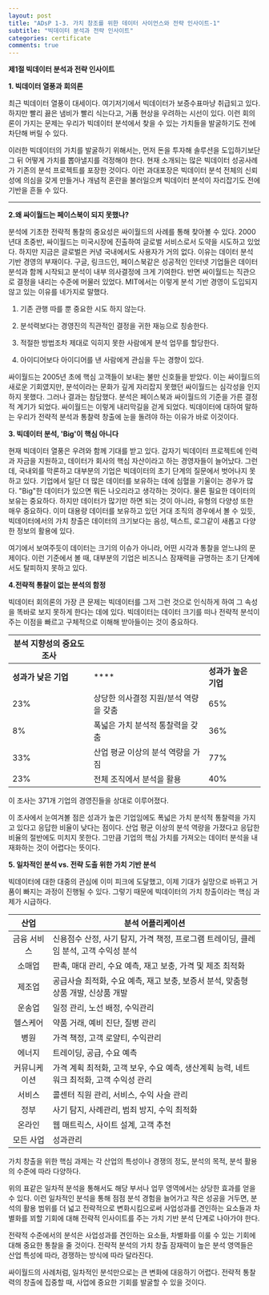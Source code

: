 ```yaml
---
layout: post
title: "ADsP 1-3. 가치 창조를 위한 데이터 사이언스와 전략 인사이트-1"
subtitle: "빅데이터 분석과 전략 인사이트"
categories: certificate
comments: true
---
```


**제1절 빅데이터 분석과 전략 인사이트**

**1. 빅데이터 열풍과 회의론**

최근 빅데이터 열풍이 대세이다. 여기저기에서 빅데이터가 보증수표마냥 취급되고 있다. 하지만 빨리 끓은 냄비가 빨리 식는다고, 거품 현상을 우려하는 시선이 있다. 이런 회의론이 가지는 문제는 우리가 빅데이터 분석에서 찾을 수 있는 가치들을 발굴하기도 전에 차단해 버릴 수 있다. 



이러한 빅데이터의 가치를 발굴하기 위해서는, 먼저 돈을 투자해 솔루션을 도입하기보단 그 뒤 어떻게 가치를 뽑아낼지를 걱정해야 한다. 현재 소개되는 많은 빅데이터 성공사례가 기존의 분석 프로젝트를 포장한 것이다. 이런 과대포장은 빅데이터 분석 전체의 신뢰성에 의심을 갖게 만들거나 개념적 혼란을 불러일으켜 빅데이터 분석이 자리잡기도 전에 기반을 흔들 수 있다.

****

**2.왜 싸이월드는 페이스북이 되지 못했나?**

분석에 기초한 전략적 통찰의 중요성은 싸이월드의 사례를 통해 찾아볼 수 있다. 2000년대 초중반, 싸이월드는 미국시장에 진출하여 글로벌 서비스로서 도약을 시도하고 있었다. 하지만 지금은 글로벌은 커녕 국내에서도 사용자가 거의 없다. 이유는 데이터 분석 기반 경영의 부재이다. 구글, 링크드인, 페이스북같은 성공적인 인터넷 기업들은 데이터 분석과 함께 시작되고 분석이 내부 의사결정에 크게 기여한다. 반면 싸이월드는 직관으로 결정을 내리는 수준에 머물러 있었다. MIT에서는 이렇게 분석 기반 경영이 도입되지 않고 있는 이유를 네가지로 말했다.

1. 기존 관행 따를 뿐 중요한 시도 하지 않는다.

2. 분석력보다는 경영진의 직관적인 결정을 귀한 재능으로 칭송한다.

3. 적절한 방법조차 제대로 익히지 못한 사람에게 분석 업무를 할당한다.

4. 아이디어보다 아이디어를 낸 사람에게 관심을 두는 경향이 있다.

싸이월드는 2005년 초에 핵심 고객들이 보내는 불만 신호들을 받았다. 이는 싸이월드의 새로운 기회였지만, 분석이라는 문화가 깊게 자리잡지 못했던 싸이월드는 심각성을 인지하지 못했다. 그러나 결과는 참담했다. 분석은 페이스북과 싸이월드의 기준을 가른 결정적 계기가 되었다. 싸이월드는 이렇게 내리막길을 걷게 되었다. 빅데이터에 대하여 말하는 우리가 전략적 분석과 통찰력 창출에 눈을 돌려야 하는 이유가 바로 이것이다.



**3. 빅데이터 분석, 'Big'이 핵심 아니다**

현재 빅데이터 열풍은 우려와 함께 기대를 받고 있다. 갑자기 빅데이터 프로젝트에 인력과 자금을 지원하고, 데이터가 회사의 핵심 자산이라고 하는 경영자들이 늘어났다. 그런데, 국내외를 막론하고 대부분의 기업은 빅데이터의 초기 단계의 질문에서 벗어나지 못하고 있다. 기업에서 일단 더 많은 데이터를 보유하는 데에 심혈을 기울이는 경우가 많다.   "Big"한 데이터가 있으면 뭐든 나오리라고 생각하는 것이다. 물론 필요한 데이터의 보유는 중요하다. 하지만 데이터가 많기만 하면 되는 것이 아니라, 유형의 다양성 또한 매우 중요하다. 이미 대용량 데이터를 보유하고 있던 거대 조직의 경우에서 볼 수 있듯, 빅데이터에서의 가치 창출은 데이터의 크기보다는 음성, 텍스트, 로그같이 새롭고 다양한 정보의 활용에 있다. 

여기에서 보여주듯이 데이터는 크기의 이슈가 아니라, 어떤 시각과 통찰을 얻느냐의 문제이다. 이런 기준에서 볼 때,  대부분의 기업은 비즈니스 잠재력을 규명하는 초기 단계에서도 탈피하지 못하고 있다.



**4.전략적 통찰이 없는 분석의 함정**

빅데이터 회의론의 가장 큰 문제는 빅데이터를 그저 그런 것으로 인식하게 하여 그 속성을 똑바로 보지 못하게 한다는 데에 있다. 빅데이터는 데이터 크기를 떠나 전략적 분석이 주는 이점을 빠르고 구체적으로 이해해 받아들이는 것이 중요하다.

| **분석 지향성의 중요도 조사** |                                       |                      |
| ----------------------------- | ------------------------------------- | -------------------- |
| **성과가 낮은 기업**          | ****                                  | **성과가 높은 기업** |
| 23%                           | 상당한 의사결정 지원/분석 역량을 갖춤 | 65%                  |
| 8%                            | 폭넓은 가치 분석적 통찰력을 갖춤      | 36%                  |
| 33%                           | 산업 평균 이상의 분석 역량을 가짐     | 77%                  |
| 23%                           | 전체 조직에서 분석을 활용             | 40%                  |

이 조사는 371개 기업의 경영진들을 상대로 이루어졌다.

이 조사에서 눈여겨볼 점은 성과가 높은 기업임에도 폭넓은 가치 분석적 통찰력을 가지고 있다고 응답한 비율이    낮다는 점이다. 산업 평균 이상의 분석 역량을 가졌다고 응답한 비율의 절반에도 미치지 못한다. 그만큼 기업의 핵심 가치를 가져오는 데이터 분석을 내재화하는 것이 어렵다는 뜻이다.



**5. 일차적인 분석 vs. 전략 도출 위한 가치 기반 분석**

빅데이터에 대한 대중의 관심에 이미 피크에 도달했고, 이제 기대가 실망으로 바뀌고 거품이 빠지는 과정이 진행될 수 있다. 그렇기 때문에 빅데이터의 가치 창출이라는 핵심 과제가 시급하다. 

|   **산업**   | **분석 어플리케이션**                                        |
| :----------: | ------------------------------------------------------------ |
| 금융 서비스  | 신용점수 산정, 사기 탐지, 가격 책정, 프로그램 트레이딩, 클레임 분석, 고객 수익성 분석 |
|    소매업    | 판촉, 매대 관리, 수요 예측, 재고 보충, 가격 및 제조 최적화   |
|    제조업    | 공급사슬 최적화, 수요 예측, 재고 보충, 보증서 분석, 맞춤형 상품 개발, 신상품 개발 |
|    운송업    | 일정 관리, 노선 배정, 수익관리                               |
|   헬스케어   | 약품 거래, 예비 진단, 질병 관리                              |
|     병원     | 가격 책정, 고객 로얄티, 수익관리                             |
|    에너지    | 트레이딩, 공급, 수요 예측                                    |
| 커뮤니케이션 | 가격 계획 최적화, 고객 보우, 수요 예측, 생산계획 능력, 네트워크 최적화, 고객 수익성 관리 |
|    서비스    | 콜센터 직원 관리, 서비스, 수익 사슬 관리                     |
|     정부     | 사기 탐지, 사례관리, 범죄 방지, 수익 최적화                  |
|    온라인    | 웹 매트릭스, 사이트 설계, 고객 추천                          |
|  모든 사업   | 성과관리                                                     |

가치 창출을 위한 핵심 과제는 각 산업의 특성이나 경쟁의 정도, 분석의 목적, 분석 활용의 수준에 따라 다양하다.

위의 표같은 일차적 분석을 통해서도 해당 부서나 업무 영역에서는 상당한 효과를 얻을 수 있다. 이런 일차적인 분석을 통해 점점 분석 경험을 늘어가고 작은 성공을 거두면, 분석의 활용 범위를 더 넓고 전략적으로 변화시킴으로써 사업성과를 견인하는 요소들과 차별화를 꾀할 기회에 대해 전략적 인사이트를 주는 가치 기반 분석 단계로 나아가야 한다.

전략적 수준에서의 분석은 사업성과를 견인하는 요소들, 차별화를 이룰 수 있는 기회에 대해 중요한 통찰을 줄 것이다. 전략적 분석의 가치 창출 잠재력이 높은 분석 영역들은 산업 특성에 따라, 경쟁하는 방식에 따라 달라진다. 

싸이월드의 사례처럼, 일차적인 분석만으로는 큰 변화에 대응하기 어렵다. 전략적 통찰력의 창출에 집중할 때, 사업에 중요한 기회를 발굴할 수 있을 것이다.  